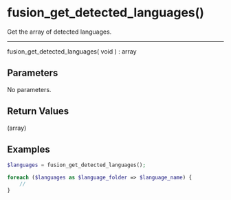 # fusion_get_detected_languages()

Get the array of detected languages.

---

fusion_get_detected_languages( void ) : array

## Parameters

No parameters.

## Return Values

(array)

## Examples

```php
$languages = fusion_get_detected_languages();

foreach ($languages as $language_folder => $language_name) {
    //
}
```
